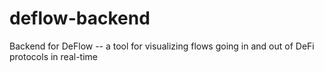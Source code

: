 # deflow-backend
Backend for DeFlow -- a tool for visualizing flows going in and out of DeFi protocols in real-time
